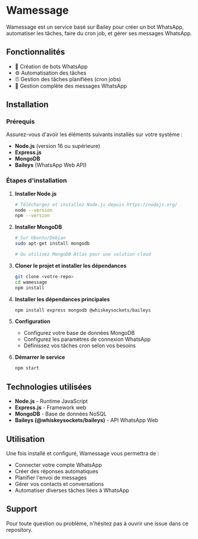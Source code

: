 # Wamessage

Wamessage est un service basé sur Bailey pour créer un bot WhatsApp, automatiser les tâches, faire du cron job, et gérer ses messages WhatsApp.

## Fonctionnalités

- 🤖 Création de bots WhatsApp
- ⚙️ Automatisation des tâches
- ⏰ Gestion des tâches planifiées (cron jobs)
- 💬 Gestion complète des messages WhatsApp

## Installation

### Prérequis

Assurez-vous d'avoir les éléments suivants installés sur votre système :

- **Node.js** (version 16 ou supérieure)
- **Express.js**
- **MongoDB**
- **Baileys** (WhatsApp Web API)

### Étapes d'installation

1. **Installer Node.js**
   ```bash
   # Téléchargez et installez Node.js depuis https://nodejs.org/
   node --version
   npm --version
   ```

2. **Installer MongoDB**
   ```bash
   # Sur Ubuntu/Debian
   sudo apt-get install mongodb
   
   # Ou utilisez MongoDB Atlas pour une solution cloud
   ```

3. **Cloner le projet et installer les dépendances**
   ```bash
   git clone <votre-repo>
   cd wamessage
   npm install
   ```

4. **Installer les dépendances principales**
   ```bash
   npm install express mongodb @whiskeysockets/baileys
   ```

5. **Configuration**
   - Configurez votre base de données MongoDB
   - Configurez les paramètres de connexion WhatsApp
   - Définissez vos tâches cron selon vos besoins

6. **Démarrer le service**
   ```bash
   npm start
   ```

## Technologies utilisées

- **Node.js** - Runtime JavaScript
- **Express.js** - Framework web
- **MongoDB** - Base de données NoSQL
- **Baileys (@whiskeysockets/baileys)** - API WhatsApp Web

## Utilisation

Une fois installé et configuré, Wamessage vous permettra de :

- Connecter votre compte WhatsApp
- Créer des réponses automatiques
- Planifier l'envoi de messages
- Gérer vos contacts et conversations
- Automatiser diverses tâches liées à WhatsApp

## Support

Pour toute question ou problème, n'hésitez pas à ouvrir une issue dans ce repository.
